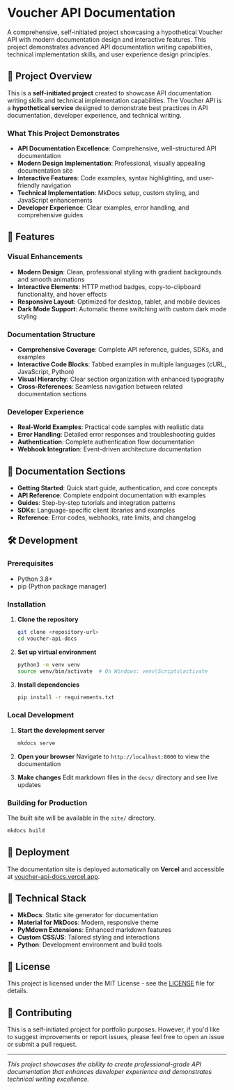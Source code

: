 # Voucher API Documentation

A comprehensive, self-initiated project showcasing a hypothetical Voucher API with modern documentation design and interactive features. This project demonstrates advanced API documentation writing capabilities, technical implementation skills, and user experience design principles.

## 🎯 Project Overview

This is a **self-initiated project** created to showcase API documentation writing skills and technical implementation capabilities. The Voucher API is a **hypothetical service** designed to demonstrate best practices in API documentation, developer experience, and technical writing.

### What This Project Demonstrates

- **API Documentation Excellence**: Comprehensive, well-structured API documentation
- **Modern Design Implementation**: Professional, visually appealing documentation site
- **Interactive Features**: Code examples, syntax highlighting, and user-friendly navigation
- **Technical Implementation**: MkDocs setup, custom styling, and JavaScript enhancements
- **Developer Experience**: Clear examples, error handling, and comprehensive guides

## 🚀 Features

### Visual Enhancements
- **Modern Design**: Clean, professional styling with gradient backgrounds and smooth animations
- **Interactive Elements**: HTTP method badges, copy-to-clipboard functionality, and hover effects
- **Responsive Layout**: Optimized for desktop, tablet, and mobile devices
- **Dark Mode Support**: Automatic theme switching with custom dark mode styling

### Documentation Structure
- **Comprehensive Coverage**: Complete API reference, guides, SDKs, and examples
- **Interactive Code Blocks**: Tabbed examples in multiple languages (cURL, JavaScript, Python)
- **Visual Hierarchy**: Clear section organization with enhanced typography
- **Cross-References**: Seamless navigation between related documentation sections

### Developer Experience
- **Real-World Examples**: Practical code samples with realistic data
- **Error Handling**: Detailed error responses and troubleshooting guides
- **Authentication**: Complete authentication flow documentation
- **Webhook Integration**: Event-driven architecture documentation

## 📖 Documentation Sections

- **Getting Started**: Quick start guide, authentication, and core concepts
- **API Reference**: Complete endpoint documentation with examples
- **Guides**: Step-by-step tutorials and integration patterns
- **SDKs**: Language-specific client libraries and examples
- **Reference**: Error codes, webhooks, rate limits, and changelog

## 🛠️ Development

### Prerequisites
- Python 3.8+
- pip (Python package manager)

### Installation

1. **Clone the repository**
   ```bash
   git clone <repository-url>
   cd voucher-api-docs
   ```

2. **Set up virtual environment**
   ```bash
   python3 -m venv venv
   source venv/bin/activate  # On Windows: venv\Scripts\activate
   ```

3. **Install dependencies**
   ```bash
   pip install -r requirements.txt
   ```

### Local Development

1. **Start the development server**
   ```bash
   mkdocs serve
   ```

2. **Open your browser**
   Navigate to `http://localhost:8000` to view the documentation

3. **Make changes**
   Edit markdown files in the `docs/` directory and see live updates

### Building for Production

The built site will be available in the `site/` directory.

```bash
mkdocs build
```
## 🚀 Deployment

The documentation site is deployed automatically on **Vercel** and accessible at [voucher-api-docs.vercel.app](https://voucher-api-docs.vercel.app).

## 🔧 Technical Stack

- **MkDocs**: Static site generator for documentation
- **Material for MkDocs**: Modern, responsive theme
- **PyMdown Extensions**: Enhanced markdown features
- **Custom CSS/JS**: Tailored styling and interactions
- **Python**: Development environment and build tools

## 📄 License

This project is licensed under the MIT License - see the [LICENSE](LICENSE) file for details.

## 🤝 Contributing

This is a self-initiated project for portfolio purposes. However, if you'd like to suggest improvements or report issues, please feel free to open an issue or submit a pull request.

---

*This project showcases the ability to create professional-grade API documentation that enhances developer experience and demonstrates technical writing excellence.*



